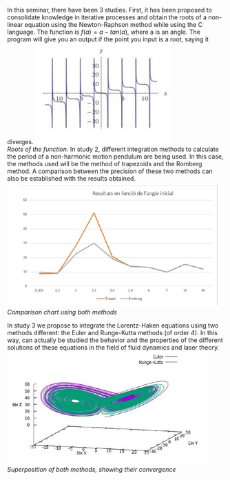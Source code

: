 In this seminar, there have been 3 studies. First, it has been proposed to consolidate knowledge in iterative processes and obtain
the roots of a non-linear equation using the Newton-Raphson method while using the C language. The function is $f(a)=a-tan(a)$, where a is an angle. The program will give you an output if the point you input is a root, saying it diverges. 
![project1](roots.jpg)\
*Roots of the function.*
In study 2, different integration methods to calculate the period
of a non-harmonic motion pendulum are being used. In this case, the methods used will be the method of
trapezoids and the Romberg method. A comparison between the precision of these two
methods can also be established with the results obtained.
![project2](romberg.jpg)\
*Comparison chart using both methods*

In study 3 we propose to integrate the Lorentz-Haken equations using two methods
different: the Euler and Runge-Kutta methods (of order 4). In this way, can actually be studied the behavior
and the properties of the different solutions of these equations in the field of fluid dynamics and laser theory.
![project2](euler_rugekutta.jpg)\
*Superposition of both methods, showing their convergence*

